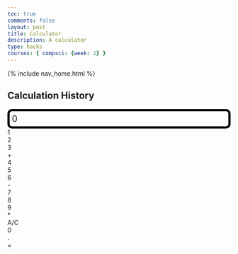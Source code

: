 ```yaml
---
toc: true
comments: false
layout: post
title: Calculator
description: A calculator  
type: hacks
courses: { compsci: {week: 2} }
---
```



<!--
Hack 0: Right justify result
Hack 1: Test conditions on small, big, and decimal numbers, report on findings. Fix issues.
Hack 2: Add the common math operation that is missing from calculator
Hack 3: Implement 1 number operation (ie SQRT)
-->


<!--
HTML implementation of the calculator.
-->


{% include nav_home.html %}


<!--
    Style and Action are aligned with HRML class definitions
    style.css contains majority of style definition (number, operation, clear, and equals)
    - The div calculator-container sets 4 elements to a row
    Background is credited to Vanta JS and is implemented at bottom of this page
-->
<style>
  .calculator-output {
    /* calulator output
      top bar shows the results of the calculator;
      result to take up the entirety of the first row;
      span defines 4 columns and 1 row
    */
    grid-column: span 4;
    grid-row: span 1;
 
    border-radius: 10px;
    padding: 0.25em;
    font-size: 20px;
    border: 5px solid black;
 
    display: flex;
    align-items: center;
  }
</style>


<!-- Add a container for the animation -->
<div class="calculation-history">
    <h2>Calculation History</h2>
    <ul id="history-list"></ul>
</div>


<div id="animation">
  <div class="calculator-container">
      <!--result-->
      <div class="calculator-output" id="output">0</div>
      <!--row 1-->
      <div class="calculator-number">1</div>
      <div class="calculator-number">2</div>
      <div class="calculator-number">3</div>
      <div class="calculator-operation">+</div>
      <!--row 2-->
      <div class="calculator-number">4</div>
      <div class="calculator-number">5</div>
      <div class="calculator-number">6</div>
      <div class="calculator-operation">-</div>
      <!--row 3-->
      <div class="calculator-number">7</div>
      <div class="calculator-number">8</div>
      <div class="calculator-number">9</div>
      <div class="calculator-operation">*</div>
      <!--row 4-->
      <div class="calculator-clear">A/C</div>
      <div class="calculator-number">0</div>
      <div class="calculator-number">.</div>
      <div class="calculator-equals">=</div>
</div>


  </div>
</div>


<!-- JavaScript (JS) implementation of the calculator. -->
<script>
  // Initialize an array to store calculation history
var calculationHistory = [];
// initialize important variables to manage calculations
var firstNumber = null;
var operator = null;
var nextReady = true;
// Initialize an array to store calculation history

// build objects containing key elements
const output = document.getElementById("output");
const numbers = document.querySelectorAll(".calculator-number");
const operations = document.querySelectorAll(".calculator-operation");
const clear = document.querySelectorAll(".calculator-clear");
const equals = document.querySelectorAll(".calculator-equals");


// Number buttons listener
numbers.forEach(button => {
  button.addEventListener("click", function() {
    number(button.textContent);
  });
});


// Number action
function number (value) { // function to input numbers into the calculator
    if (value != ".") {
        if (nextReady == true) { // nextReady is used to tell the computer when the user is going to input a completely new number
            output.innerHTML = value;
            if (value != "0") { // if statement to ensure that there are no multiple leading zeroes
                nextReady = false;
            }
        } else {
            output.innerHTML = output.innerHTML + value; // concatenation is used to add the numbers to the end of the input
        }
    } else { // special case for adding a decimal; can't have two decimals
        if (output.innerHTML.indexOf(".") == -1) {
            output.innerHTML = output.innerHTML + value;
            nextReady = false;
        }
    }
}


// Operation buttons listener
operations.forEach(button => {
  button.addEventListener("click", function() {
    operation(button.textContent);
  });
});


// Operator action
function operation (choice) { // function to input operations into the calculator
    if (firstNumber == null) { // once the operation is chosen, the displayed number is stored into the variable firstNumber
        firstNumber = parseInt(output.innerHTML);
        nextReady = true;
        operator = choice;
        return; // exits function
    }
    // occurs if there is already a number stored in the calculator
    firstNumber = calculate(firstNumber, parseFloat(output.innerHTML));
    operator = choice;
    output.innerHTML = firstNumber.toString();
    nextReady = true;
}


// Calculator
function calculate (first, second) { // function to calculate the result of the equation
    let result = 0;
    switch (operator) {
        case "+":
            result = first + second;
            break;
        case "-":
            result = first - second;
            break;
        case "*":
            result = first * second;
            break;
        case "/":
            result = first / second;
            break;
        default:
            break;
    }
    return result;
}


// Equals button listener
equals.forEach(button => {
  button.addEventListener("click", function() {
    equal();
  });
});


// Equal action
function equal () {
    if (firstNumber !== null) {
        const result = calculate(firstNumber, parseFloat(output.innerHTML));
        calculationHistory.push(`${firstNumber} ${operator} ${output.innerHTML} = ${result}`);
        updateHistory(); // Call this function to update the history list
        firstNumber = result;
        output.innerHTML = result.toString();
        nextReady = true;
    }
}


// Clear button listener
clear.forEach(button => {
  button.addEventListener("click", function() {
    clearCalc();
  });
});


// A/C action
function clearCalc () { // clears calculator
    firstNumber = null;
    output.innerHTML = "0";
    nextReady = true;
}


function updateHistory() {
    const historyList = document.getElementById("history-list");
    historyList.innerHTML = "";
    calculationHistory.forEach((calculation, index) => {
        const listItem = document.createElement("li");
        listItem.textContent = `Calculation ${index + 1}: ${calculation}`;
        historyList.appendChild(listItem);
    });
}


</script>


<!--
Vanta animations just for fun, load JS onto the page
-->
<script src="/teacher/assets/js/three.r119.min.js"></script>
<script src="/teacher/assets/js/vanta.halo.min.js"></script>
<script src="/teacher/assets/js/vanta.birds.min.js"></script>
<script src="/teacher/assets/js/vanta.net.min.js"></script>
<script src="/teacher/assets/js/vanta.rings.min.js"></script>


<script>
// setup vanta scripts as functions
var vantaInstances = {
  halo: VANTA.HALO,
  birds: VANTA.BIRDS,
  net: VANTA.NET,
  rings: VANTA.RINGS
};


// obtain a random vanta function
var vantaInstance = vantaInstances[Object.keys(vantaInstances)[Math.floor(Math.random() * Object.keys(vantaInstances).length)]];


// run the animation
vantaInstance({
  el: "#animation",
  mouseControls: true,
  touchControls: true,
  gyroControls: false
});
</script>